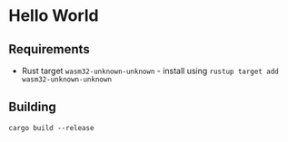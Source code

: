 # Hello World

## Requirements
- Rust target `wasm32-unknown-unknown` - install using `rustup target add wasm32-unknown-unknown`

## Building
`cargo build --release`